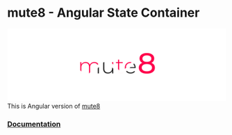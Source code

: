 
# mute8 - Angular State Container
![mute8](https://raw.githubusercontent.com/PawelJastrzebski/mute8/main/documentation/mut8.svg)
This is Angular version of [mute8](https://www.npmjs.com/package/mute8)

### [Documentation](https://paweljastrzebski.github.io/mute8)